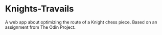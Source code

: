 # Knights-Travails
A web app about optimizing the route of a Knight chess piece. Based on an assignment from The Odin Project.
